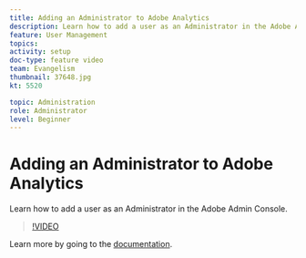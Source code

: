 ```yaml
---
title: Adding an Administrator to Adobe Analytics
description: Learn how to add a user as an Administrator in the Adobe Admin Console.
feature: User Management
topics: 
activity: setup
doc-type: feature video
team: Evangelism
thumbnail: 37648.jpg
kt: 5520

topic: Administration
role: Administrator
level: Beginner
---
```


# Adding an Administrator to Adobe Analytics

Learn how to add a user as an Administrator in the Adobe Admin Console.

>[!VIDEO](https://video.tv.adobe.com/v/37648/?quality=12&learn=on)

Learn more by going to the [documentation](https://helpx.adobe.com/enterprise/using/admin-console.html).
